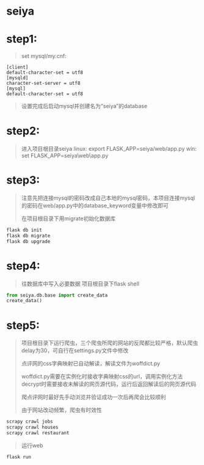 # seiya

# step1:
>set mysql/my.cnf:
```Vim
[client]
default-character-set = utf8
[mysqld]
character-set-server = utf8
[mysql]
default-character-set = utf8
```
> 设置完成后启动mysql并创建名为“seiya”的database

# step2:
> 进入项目根目录seiya
>linux: export FLASK_APP=seiya/web/app.py
>win: set FLASK_APP=seiya\web\app.py

# step3:
> 注意先把连接mysql的密码改成自己本地的mysql密码，本项目连接mysql的密码在web/app.py中的database_keyword变量中修改即可
>
> 在项目根目录下用migrate初始化数据库
```Python
flask db init
flask db migrate
flask db upgrade
```

# step4:
> 往数据库中写入必要数据
> 项目根目录下flask shell
```Python
from seiya.db.base import create_data
create_data()
```

# step5:
> 项目根目录下运行爬虫，三个爬虫所爬的网站的反爬都比较严格，默认爬虫delay为30，可自行在settings.py文件中修改
>
> 点评网的css字典映射已自动解读，解读文件为woffdict.py
>
> woffdict.py需要在实例化时接收字典映射css的url，调用实例化方法decrypt时需要接收未解读的网页源代码，运行后返回解读后的网页源代码
>
> 爬点评网时最好先手动浏览并验证成功一次后再爬会比较顺利
>
> 由于网站改动频繁，爬虫有时效性
```Python
scrapy crawl jobs
scrapy crawl houses
scrapy crawl restaurant
```
> 运行web
```Python
flask run
```
